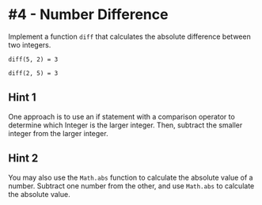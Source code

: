 # #4 - Number Difference

Implement a function <code>diff</code> that calculates the absolute difference between two integers.

<code>diff(5, 2) = 3</code>

<code>diff(2, 5) = 3</code>

## Hint 1
One approach is to use an if statement with a comparison operator to determine which Integer is the larger integer. Then, subtract the smaller integer from the larger integer.

## Hint 2
You may also use the <code>Math.abs</code> function to calculate the absolute value of a number. Subtract one number from the other, and use <code>Math.abs</code> to calculate the absolute value.
